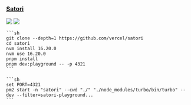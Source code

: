 ### [Satori](https://github.com/vercel/satori)

![](https://img.shields.io/github/license/vercel/satori?label=&style=flat-square) [![](https://img.shields.io/github/last-commit/scillidan/satori/main?label=&style=flat-square)](https://github.com/scillidan/satori)

````{tab} From source
```sh
git clone --depth=1 https://github.com/vercel/satori
cd satori
nvm install 16.20.0
nvm use 16.20.0
pnpm install
pnpm dev:playground -- -p 4321
```
````

````{tab} PM2
```sh
set PORT=4321
pm2 start -n "satori" --cwd "./" "./node_modules/turbo/bin/turbo" -- dev --filter=satori-playground...
```
````